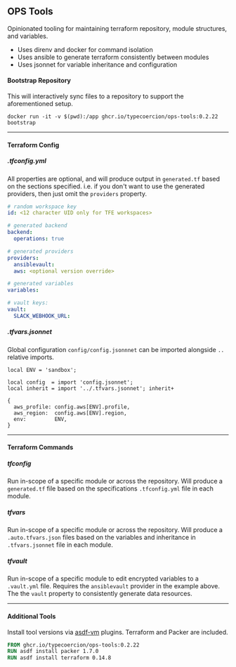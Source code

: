 ## OPS Tools

Opinionated tooling for maintaining terraform repository, module structures, and variables.

- Uses direnv and docker for command isolation
- Uses ansible to generate terraform consistently between modules
- Uses jsonnet for variable inheritance and configuration

#### Bootstrap Repository

This will interactively sync files to a repository to support the aforementioned setup.

```shell
docker run -it -v $(pwd):/app ghcr.io/typecoercion/ops-tools:0.2.22 bootstrap
```

---

#### Terraform Config

##### .tfconfig.yml

All properties are optional, and will produce output in `generated.tf` based on the sections specified. i.e. if you
don't want to use the generated providers, then just omit the `providers` property.

```yaml
# random workspace key
id: <12 character UID only for TFE workspaces>

# generated backend
backend:
  operations: true

# generated providers
providers:
  ansiblevault:
  aws: <optional version override>

# generated variables
variables:

# vault keys:
vault:
  SLACK_WEBHOOK_URL:
```

##### .tfvars.jsonnet

Global configuration `config/config.jsonnnet` can be imported alongside `..` relative imports.

```jsonnet
local ENV = 'sandbox';

local config  = import 'config.jsonnet';
local inherit = import '../.tfvars.jsonnet'; inherit+

{
  aws_profile: config.aws[ENV].profile,
  aws_region:  config.aws[ENV].region,
  env:         ENV,
}
```

---

#### Terraform Commands

##### tfconfig

Run in-scope of a specific module or across the repository. Will produce a `generated.tf` file based on the
specifications `.tfconfig.yml` file in each module.

##### tfvars

Run in-scope of a specific module or across the repository. Will produce a `.auto.tfvars.json` files based on the
variables and inheritance in `.tfvars.jsonnet` file in each module.

##### tfvault

Run in-scope of a specific module to edit encrypted variables to a `.vault.yml` file. Requires the `ansiblevault`
provider in the example above. The the `vault` property to consistently generate data resources.

---

#### Additional Tools

Install tool versions via [asdf-vm](https://asdf-vm.com/) plugins. Terraform and Packer are included.

```dockerfile
FROM ghcr.io/typecoercion/ops-tools:0.2.22
RUN asdf install packer 1.7.0
RUN asdf install terraform 0.14.8
```
